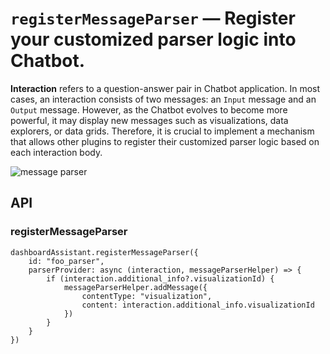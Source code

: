# `registerMessageParser` — Register your customized parser logic into Chatbot.

**Interaction** refers to a question-answer pair in Chatbot application. In most cases, an interaction consists of two messages: an `Input` message and an `Output` message. However, as the Chatbot evolves to become more powerful, it may display new messages such as visualizations, data explorers, or data grids. Therefore, it is crucial to implement a mechanism that allows other plugins to register their customized parser logic based on each interaction body.

![message parser](https://github.com/opensearch-project/dashboards-assistant/assets/13493605/b4ec1ff8-5339-4119-ad20-b2c31057bb0b)


## API

### registerMessageParser

```
dashboardAssistant.registerMessageParser({
    id: "foo_parser",
    parserProvider: async (interaction, messageParserHelper) => {
        if (interaction.additional_info?.visualizationId) {
            messageParserHelper.addMessage({
                contentType: "visualization",
                content: interaction.additional_info.visualizationId
            })
        }
    }
})
```

